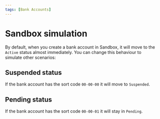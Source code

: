 ```yaml
---
tags: [Bank Accounts]
---
```


# Sandbox simulation

By default, when you create a bank account in Sandbox, it will move to the `Active` status almost immediately. You can change this behaviour to simulate other scenarios:

## Suspended status

If the bank account has the sort code `00-00-00` it will move to `Suspended`.

## Pending status

If the bank account has the sort code `00-00-01` it will stay in `Pending`.
